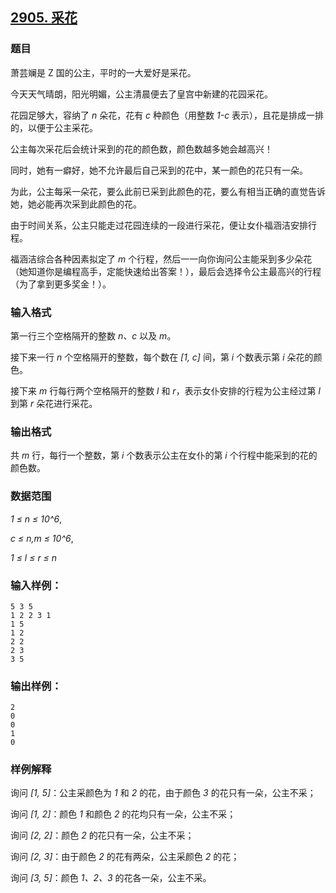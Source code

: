 ## [2905. 采花](https://www.acwing.com/problem/content/2908/)

### 题目

萧芸斓是 Z 国的公主，平时的一大爱好是采花。

今天天气晴朗，阳光明媚，公主清晨便去了皇宫中新建的花园采花。

花园足够大，容纳了 *n* 朵花，花有 *c* 种颜色（用整数 *1-c* 表示），且花是排成一排的，以便于公主采花。

公主每次采花后会统计采到的花的颜色数，颜色数越多她会越高兴！

同时，她有一癖好，她不允许最后自己采到的花中，某一颜色的花只有一朵。

为此，公主每采一朵花，要么此前已采到此颜色的花，要么有相当正确的直觉告诉她，她必能再次采到此颜色的花。

由于时间关系，公主只能走过花园连续的一段进行采花，便让女仆福涵洁安排行程。

福涵洁综合各种因素拟定了 *m* 个行程，然后一一向你询问公主能采到多少朵花（她知道你是编程高手，定能快速给出答案！），最后会选择令公主最高兴的行程（为了拿到更多奖金！）。

### 输入格式

第一行三个空格隔开的整数 *n、c* 以及 *m*。

接下来一行 *n* 个空格隔开的整数，每个数在 *[1, c]* 间，第 *i* 个数表示第 *i* 朵花的颜色。

接下来 *m* 行每行两个空格隔开的整数 *l* 和 *r*，表示女仆安排的行程为公主经过第 *l* 到第 *r* 朵花进行采花。

### 输出格式

共 *m* 行，每行一个整数，第 *i* 个数表示公主在女仆的第 *i* 个行程中能采到的花的颜色数。

### 数据范围

*1 ≤ n ≤ 10^6*,

*c ≤ n,m ≤ 10^6*,

*1 ≤ l ≤ r ≤ n*

### 输入样例：

```
5 3 5
1 2 2 3 1
1 5
1 2
2 2
2 3
3 5
```

### 输出样例：

```
2
0
0
1
0
```

### 样例解释

询问 *[1, 5]*：公主采颜色为 *1* 和 *2* 的花，由于颜色 *3* 的花只有一朵，公主不采；

询问 *[1, 2]*：颜色 *1* 和颜色 *2* 的花均只有一朵，公主不采；

询问 *[2, 2]*：颜色 *2* 的花只有一朵，公主不采；

询问 *[2, 3]*：由于颜色 *2* 的花有两朵，公主采颜色 *2* 的花；

询问 *[3, 5]*：颜色 *1、2、3* 的花各一朵，公主不采。
